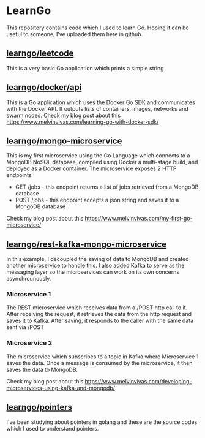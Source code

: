 # LearnGo

<!--- [![Build Status](https://travis-ci.org/donvito/learngo.svg?branch=master)](https://travis-ci.org/donvito/learngo) --->

This repository contains code which I used to learn Go. Hoping it can be useful to someone, I've uploaded them here in github.

## [learngo/leetcode ](https://github.com/double1996/learngo/tree/master/leetcode)

This is a very basic Go application which prints a simple string

## [learngo/docker/api](https://github.com/donvito/learngo/docker/api)

This is a Go application which uses the Docker Go SDK and communicates with the Docker API. It outputs lists of containers, images, networks and swarm nodes.  Check my blog post about this https://www.melvinvivas.com/learning-go-with-docker-sdk/

## [learngo/mongo-microservice](https://github.com/donvito/learngo/tree/master/mongo-microservice)

This is my first microservice using the Go Language which connects to a MongoDB NoSQL database, compiled using Docker a multi-stage build, and deployed as a Docker container. The microservice exposes 2 HTTP endpoints

* GET /jobs - this endpoint returns a list of jobs retrieved from a MongoDB database
* POST /jobs - this endpoint accepts a json string and saves it to a MongoDB database

Check my blog post about this
https://www.melvinvivas.com/my-first-go-microservice/
 
## [learngo/rest-kafka-mongo-microservice](https://github.com/donvito/learngo/tree/master/rest-kafka-mongo-microservice)

In this example, I decoupled the saving of data to MongoDB and created another microservice to handle this. I also added Kafka to serve as the messaging layer so the microservices can work on its own concerns asynchrounously.

### Microservice 1
The REST microservice which receives data from a /POST http call to it. After receiving the request, it retrieves the data from the http request and saves it to Kafka. After saving, it responds to the caller with the same data sent via /POST

### Microservice 2
The microservice which subscribes to a topic in Kafka where Microservice 1 saves the data. Once a message is consumed by the microservice, it then saves the data to MongoDB.

Check my blog post about this
https://www.melvinvivas.com/developing-microservices-using-kafka-and-mongodb/

## [learngo/pointers](https://github.com/donvito/learngo/tree/master/pointers)

I've been studying about pointers in golang and these are the source codes which I used to understand pointers.
